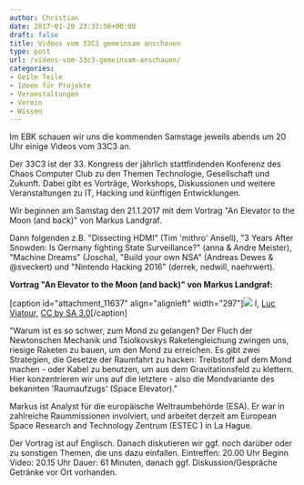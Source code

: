 ```yaml
---
author: Christian
date: 2017-01-20 23:37:56+00:00
draft: false
title: Videos vom 33C3 gemeinsam anschauen
type: post
url: /videos-vom-33c3-gemeinsam-anschauen/
categories:
- Geile Teile
- Ideen für Projekte
- Veranstaltungen
- Verein
- Wissen
---
```


Im EBK schauen wir uns die kommenden Samstage jeweils abends um 20 Uhr einige Videos vom 33C3 an.
<!-- more -->
Der 33C3 ist der 33. Kongress der jährlich stattfindenden Konferenz des Chaos Computer Club zu den Themen Technologie, Gesellschaft und Zukunft. Dabei gibt es Vorträge, Workshops, Diskussionen und weitere Veranstaltungen zu IT, Hacking und künftigen Entwicklungen.

Wir beginnen am Samstag den 21.1.2017 mit dem Vortrag "An Elevator to the Moon (and back)" von Markus Landgraf.

Dann folgenden z.B. "Dissecting HDMI" (Tim 'mithro' Ansell), "3 Years After Snowden: Is Germany fighting State Surveillance?" (anna & Andre Meister), "Machine Dreams" (Joscha), "Build your own NSA" (Andreas Dewes & @sveckert) und "Nintendo Hacking 2016" (derrek, nedwill, naehrwert).

**Vortrag "An Elevator to the Moon (and back)" von Markus Landgraf:**

[caption id="attachment_11637" align="alignleft" width="297"]![](https://eigenbaukombinat.de/wp-content/uploads/2017/01/Full_Moon_Luc_Viatour-297x300.jpg)
I, [Luc Viatour](/commons.wikimedia.org/wiki/User:Lviatour), [CC by SA 3.0](/creativecommons.org/licenses/by-sa/3.0/deed.de)[/caption]

"Warum ist es so schwer, zum Mond zu gelangen? Der Fluch der Newtonschen Mechanik und Tsiolkovskys Raketengleichung zwingen uns, riesige Raketen zu bauen, um den Mond zu erreichen. Es gibt zwei Strategien, die Gesetze der Raumfahrt zu hacken: Treibstoff auf dem Mond machen - oder Kabel zu benutzen, um aus dem Gravitationsfeld zu klettern. Hier konzentrieren wir uns auf die letztere - also die Mondvariante des bekannten 'Raumaufzugs' (Space Elevator)."

Markus ist Analyst für die europäische Weltraumbehörde (ESA). Er war in zahlreiche Raummissionen involviert, und arbeitet derzeit am European Space Research and Technology Zentrum (ESTEC ) in La Hague.

Der Vortrag ist auf Englisch. Danach diskutieren wir ggf. noch darüber oder zu sonstigen Themen, die uns dazu einfallen.
Eintreffen: 20.00 Uhr
Beginn Video: 20.15 Uhr
Dauer: 61 Minuten, danach ggf. Diskussion/Gespräche
Getränke vor Ort vorhanden.
